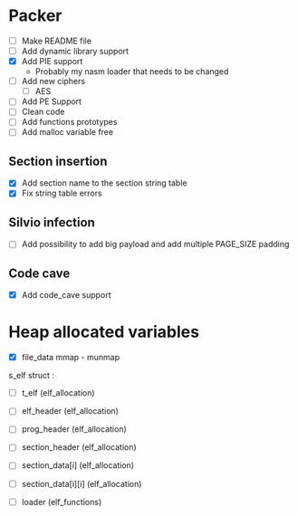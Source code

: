 
# Packer
- [ ] Make README file
- [ ] Add dynamic library support
- [x] Add PIE support
    - Probably my nasm loader that needs to be changed
- [ ] Add new ciphers
    - [ ] AES
- [ ] Add PE Support
- [ ] Clean code
- [ ] Add functions prototypes
- [ ] Add malloc variable free

## Section insertion
- [x] Add section name to the section string table
- [x] Fix string table errors

## Silvio infection
- [ ] Add possibility to add big payload and add multiple PAGE_SIZE padding

## Code cave
- [x] Add code_cave support


# Heap allocated variables
- [x] file_data mmap - munmap

s_elf struct :

- [ ] t_elf (elf_allocation)
- [ ] elf_header (elf_allocation)
- [ ] prog_header (elf_allocation)
- [ ] section_header (elf_allocation)
- [ ] section_data[i]  (elf_allocation)
- [ ] section_data[i][i] (elf_allocation)

- [ ] loader (elf_functions)

